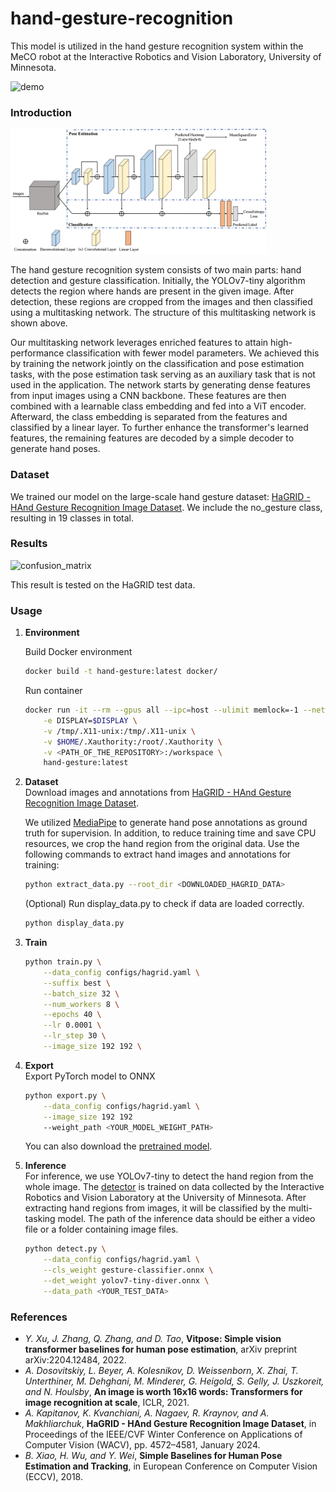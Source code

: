 # hand-gesture-recognition

This model is utilized in the hand gesture recognition system within the MeCO robot at the Interactive Robotics and Vision Laboratory, University of Minnesota.

<img src="https://github.com/kunnnnethan/hand-gesture-recognition/blob/main/images/demo.gif" alt="demo" width="500"/>

### Introduction

<img src="https://github.com/kunnnnethan/hand-gesture-recognition/blob/main/images/model.png" alt="model" height="200"/>

The hand gesture recognition system consists of two main parts: hand detection and gesture classification. Initially, the YOLOv7-tiny algorithm detects the region where hands are present in the given image. After detection, these regions are cropped from the images and then classified using a multitasking network. The structure of this multitasking network is shown above.

Our multitasking network leverages enriched features to attain high-performance classification with fewer model parameters. We achieved this by training the network jointly on the classification and pose estimation tasks, with the pose estimation task serving as an auxiliary task that is not used in the application. The network starts by generating dense features from input images using a CNN backbone. These features are then combined with a learnable class embedding and fed into a ViT encoder. Afterward, the class embedding is separated from the features and classified by a linear layer. To further enhance the transformer's learned features, the remaining features are decoded by a simple decoder to generate hand poses.


### Dataset

We trained our model on the large-scale hand gesture dataset: [HaGRID - HAnd Gesture Recognition Image Dataset](https://github.com/hukenovs/hagrid). We include the no_gesture class, resulting in 19 classes in total.

### Results

<img src="https://github.com/kunnnnethan/hand-gesture-recognition/blob/main/images/confusion_matrix.png" alt="confusion_matrix" height="700"/>

This result is tested on the HaGRID test data.


### Usage

1. **Environment** </br>

    Build Docker environment
    ```bash
    docker build -t hand-gesture:latest docker/
    ```
    
    Run container
    ```bash
    docker run -it --rm --gpus all --ipc=host --ulimit memlock=-1 --network="host" \
        -e DISPLAY=$DISPLAY \
        -v /tmp/.X11-unix:/tmp/.X11-unix \
        -v $HOME/.Xauthority:/root/.Xauthority \
        -v <PATH_OF_THE_REPOSITORY>:/workspace \
        hand-gesture:latest
    ```

1. **Dataset** </br>
Download images and annotations from [HaGRID - HAnd Gesture Recognition Image Dataset](https://github.com/hukenovs/hagrid).

    We utilized [MediaPipe](https://github.com/google-ai-edge/mediapipe) to generate hand pose annotations as ground truth for supervision.
    In addition, to reduce training time and save CPU resources, we crop the hand region from the original data.
    Use the following commands to extract hand images and annotations for training:
    ```bash
    python extract_data.py --root_dir <DOWNLOADED_HAGRID_DATA>
    ```
    (Optional) Run display_data.py to check if data are loaded correctly.
    ```bash
    python display_data.py
    ```

3. **Train** </br>
    ```bash
    python train.py \
        --data_config configs/hagrid.yaml \
        --suffix best \
        --batch_size 32 \
        --num_workers 8 \
        --epochs 40 \
        --lr 0.0001 \
        --lr_step 30 \
        --image_size 192 192 \
    ```

4. **Export** </br>
    Export PyTorch model to ONNX
    ```bash
    python export.py \
        --data_config configs/hagrid.yaml \
        --image_size 192 192
        --weight_path <YOUR_MODEL_WEIGHT_PATH>
    ```
    You can also download the [pretrained model](https://drive.google.com/file/d/1gtGPClNuARtZHsyX595p0VBBCqJDOqxV/view?usp=sharing).
    
5. **Inference** </br>
    For inference, we use YOLOv7-tiny to detect the hand region from the whole image. The [detector](https://drive.google.com/file/d/16HTdppn7gvbuPTLh7DZn01vbNU-E_Xvu/view?usp=sharing) is trained on data collected by the Interactive Robotics and Vision Laboratory at the University of Minnesota. After extracting hand regions from images, it will be classified by the multi-tasking model. The path of the inference data should be either a video file or a folder containing image files.
    ```bash
    python detect.py \
        --data_config configs/hagrid.yaml \
        --cls_weight gesture-classifier.onnx \
        --det_weight yolov7-tiny-diver.onnx \
        --data_path <YOUR_TEST_DATA>
    ```

### References

- *Y. Xu, J. Zhang, Q. Zhang, and D. Tao*, **Vitpose: Simple vision transformer baselines for human pose estimation**, arXiv preprint arXiv:2204.12484, 2022.
- *A. Dosovitskiy, L. Beyer, A. Kolesnikov, D. Weissenborn, X. Zhai, T. Unterthiner, M. Dehghani, M. Minderer, G. Heigold, S. Gelly, J. Uszkoreit, and N. Houlsby*, **An image is worth 16x16 words: Transformers for image recognition at scale**, ICLR, 2021.
- *A. Kapitanov, K. Kvanchiani, A. Nagaev, R. Kraynov, and A. Makhliarchuk*, **HaGRID - HAnd Gesture Recognition Image Dataset**, in Proceedings of the IEEE/CVF Winter Conference on Applications of Computer Vision (WACV), pp. 4572–4581, January 2024.
- *B. Xiao, H. Wu, and Y. Wei*, **Simple Baselines for Human Pose Estimation and Tracking**, in European Conference on Computer Vision (ECCV), 2018.
